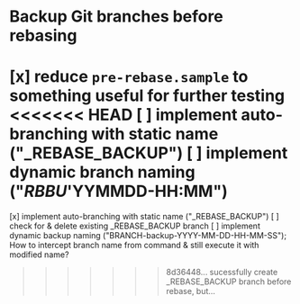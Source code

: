 # Backup Git branches before rebasing

[x] reduce `pre-rebase.sample` to something useful for further testing
<<<<<<< HEAD
[ ] implement auto-branching with static name ("_REBASE_BACKUP")
[ ] implement dynamic branch naming ("_RBBU_'YYMMDD-HH:MM")
=======
[x] implement auto-branching with static name ("_REBASE_BACKUP")
[ ] check for & delete existing _REBASE_BACKUP branch
[ ] implement dynamic backup naming ("BRANCH-backup-YYYY-MM-DD-HH-MM-SS"); How to intercept branch name from command & still execute it with modified name?
>>>>>>> 8d36448... sucessfully create _REBASE_BACKUP branch before rebase, but…
